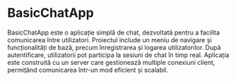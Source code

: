 # BasicChatApp
  BasicChatApp este o aplicație simplă de chat, dezvoltată pentru a facilita comunicarea între utilizatori. Proiectul include un meniu de navigare și funcționalități de bază, precum înregistrarea și logarea utilizatorilor. După autentificare, utilizatorii pot participa la sesiuni de chat în timp real. Aplicația este construită cu un server care gestionează multiple conexiuni client, permițând comunicarea într-un mod eficient și scalabil.
